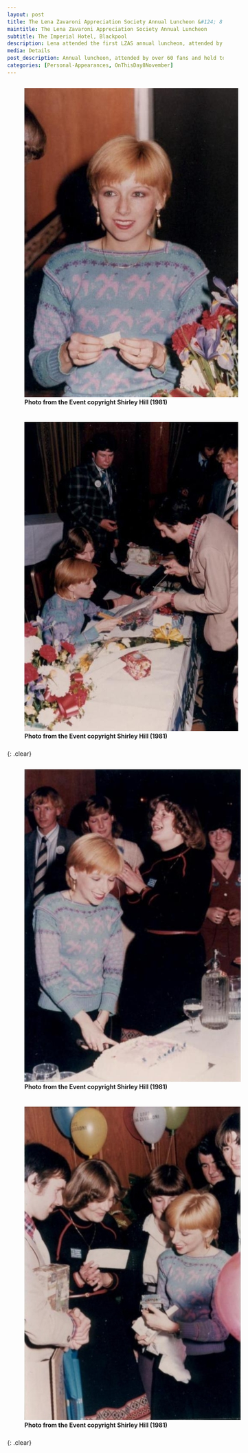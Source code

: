 ```yaml
---
layout: post
title: The Lena Zavaroni Appreciation Society Annual Luncheon &#124; 8 November 1981
maintitle: The Lena Zavaroni Appreciation Society Annual Luncheon
subtitle: The Imperial Hotel, Blackpool
description: Lena attended the first LZAS annual luncheon, attended by over 60 fans and held to celebrate her 18th birthday, where she met members of the society and presented them with signed photos.
media: Details
post_description: Annual luncheon, attended by over 60 fans and held to celebrate her 18th birthday, where she met members of the society and presented them with signed photos.
categories: [Personal-Appearances, OnThisDay8November]
---
```


<figure class="fig1">
<img src="/assets/images/1981-11-08-the-lena-zavaroni-appreciation-society-annual-luncheon/LZ-01.jpg" class="full-width">
<figcaption>
<strong>Photo from the Event copyright Shirley Hill (1981)</strong>
</figcaption>
</figure>

<figure class="fig2">
<img src="/assets/images/1981-11-08-the-lena-zavaroni-appreciation-society-annual-luncheon/LZ-02.jpg" class="full-width">
<figcaption>
<strong>Photo from the Event copyright Shirley Hill (1981)</strong>
</figcaption>
</figure>

{: .clear}

<figure class="fig1">
<img src="/assets/images/1981-11-08-the-lena-zavaroni-appreciation-society-annual-luncheon/LZ-03.jpg" class="full-width">
<figcaption>
<strong>Photo from the Event copyright Shirley Hill (1981)</strong>
</figcaption>
</figure>

<figure class="fig2">
<img src="/assets/images/1981-11-08-the-lena-zavaroni-appreciation-society-annual-luncheon/LZ-04.jpg" class="full-width">
<figcaption>
<strong>Photo from the Event copyright Shirley Hill (1981)</strong>
</figcaption>
</figure>

<br />{: .clear}

<style>
.fig1 {float:left; width:49%;}

.fig2 {float:right; width:49%;}

figcaption {float:left; width:100%;}

@media screen and (orientation:portrait) {
.fig1, .fig2 {float:left; width:100%;}
figcaption {float:left; width:100%; margin-bottom: 10px;}
}
</style>


